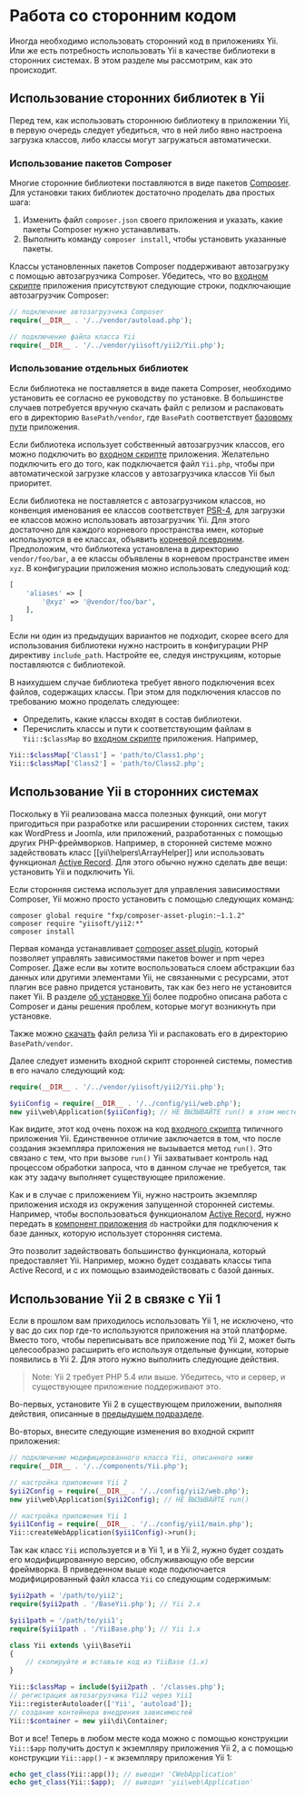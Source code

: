 Работа со сторонним кодом
=============================

Иногда необходимо использовать сторонний код в приложениях Yii. Или же есть потребность использовать Yii в качестве библиотеки в сторонних системах. В этом разделе мы рассмотрим, как это происходит.


Использование сторонних библиотек в Yii <span id="using-libs-in-yii"></span>
----------------------------------

Перед тем, как использовать стороннюю библиотеку в приложении Yii, в первую очередь следует убедиться, что в ней либо явно настроена загрузка классов, либо классы могут загружаться автоматически.

### Использование пакетов Composer <span id="using-composer-packages"></span>

Многие сторонние библиотеки поставляются в виде пакетов [Composer](https://getcomposer.org/).
Для установки таких библиотек достаточно проделать два простых шага:

1. Изменить файл `composer.json` своего приложения и указать, какие пакеты Composer нужно устанавливать.
2. Выполнить команду `composer install`, чтобы установить указанные пакеты.

Классы установленных пакетов Composer поддерживают автозагрузку с помощью автозагрузчика Composer. Убедитесь, что во [входном скрипте](structure-entry-scripts.md) приложения присутствуют следующие строки, подключающие автозагрузчик Composer:

```php
// подключение автозагрузчика Composer
require(__DIR__ . '/../vendor/autoload.php');

// подключение файла класса Yii
require(__DIR__ . '/../vendor/yiisoft/yii2/Yii.php');
```

### Использование отдельных библиотек <span id="using-downloaded-libs"></span>

Если библиотека не поставляется в виде пакета Composer, необходимо установить ее согласно ее руководству по установке.
В большинстве случаев потребуется вручную скачать файл с релизом и распаковать его в директорию `BasePath/vendor`, где `BasePath` соответствует [базовому пути](structure-applications.md#basePath) приложения.

Если библиотека использует собственный автозагрузчик классов, его можно подключить во [входном скрипте](structure-entry-scripts.md) приложения. Желательно подключить его до того, как подключается файл `Yii.php`, чтобы при автоматической загрузке классов у автозагрузчика классов Yii был приоритет.

Если библиотека не поставляется с автозагрузчиком классов, но конвенция именования ее классов соответствует [PSR-4](http://www.php-fig.org/psr/psr-4/), для загрузки ее классов можно использовать автозагрузчик Yii. Для этого достаточно для каждого корневого пространства имен, которые используются в ее классах, объявить [корневой псевдоним](concept-aliases.md#defining-aliases). Предположим, что библиотека установлена в директорию `vendor/foo/bar`, а ее классы объявлены в корневом пространстве имен `xyz`. В конфигурации приложения можно использовать следующий код:

```php
[
    'aliases' => [
        '@xyz' => '@vendor/foo/bar',
    ],
]
```

Если ни один из предыдущих вариантов не подходит, скорее всего для использования библиотеки нужно настроить в конфигурации PHP директиву `include_path`. Настройте ее, следуя инструкциям, которые поставляются с библиотекой.

В наихудшем случае библиотека требует явного подключения всех файлов, содержащих классы. При этом для подключения классов по требованию можно проделать следующее:

* Определить, какие классы входят в состав библиотеки.
* Перечислить классы и пути к соответствующим файлам в `Yii::$classMap` во [входном скрипте](structure-entry-scripts.md) приложения. Например,
```php
Yii::$classMap['Class1'] = 'path/to/Class1.php';
Yii::$classMap['Class2'] = 'path/to/Class2.php';
```


Использование Yii в сторонних системах <span id="using-yii-in-others"></span>
--------------------------------

Поскольку в Yii реализована масса полезных функций, они могут пригодиться при разработке или расширении сторонних систем, таких как WordPress и Joomla, или приложений, разработанных с помощью других PHP-фреймворков. Например, в сторонней системе можно задействовать класс [[yii\helpers\ArrayHelper]] или использовать функционал [Active Record](db-active-record.md). Для этого обычно нужно сделать две вещи: установить Yii и подключить Yii.

Если сторонняя система использует для управления зависимостями Composer, Yii можно просто установить с помощью следующих команд:

    composer global require "fxp/composer-asset-plugin:~1.1.2"
    composer require "yiisoft/yii2:*"
    composer install

Первая команда устанавливает [composer asset plugin](https://github.com/francoispluchino/composer-asset-plugin/), который позволяет управлять зависимостями пакетов bower и npm через Composer. Даже если вы хотите воспользоваться слоем абстракции баз данных или другими элементами Yii, не связанными с ресурсами, этот плагин все равно придется установить, так как без него не установится пакет Yii.
В разделе [об установке Yii](start-installation.md#installing-via-composer) более подробно описана работа с Composer и даны решения проблем, которые могут возникнуть при установке.

Также можно [скачать](http://www.yiiframework.com/download/) файл релиза Yii и распаковать его в директорию `BasePath/vendor`.

Далее следует изменить входной скрипт сторонней системы, поместив в его начало следующий код:

```php
require(__DIR__ . '/../vendor/yiisoft/yii2/Yii.php');

$yiiConfig = require(__DIR__ . '/../config/yii/web.php');
new yii\web\Application($yiiConfig); // НЕ ВЫЗЫВАЙТЕ run() в этом месте
```

Как видите, этот код очень похож на код [входного скрипта](structure-entry-scripts.md) типичного приложения Yii. Единственное отличие заключается в том, что после создания экземпляра приложения не вызывается метод `run()`. Это связано с тем, что при вызове `run()` Yii захватывает контроль над процессом обработки запроса, что в данном случае не требуется, так как эту задачу выполняет существующее приложение.

Как и в случае с приложением Yii, нужно настроить экземпляр приложения исходя из окружения запущенной сторонней системы. Например, чтобы воспользоваться функционалом [Active Record](db-active-record.md), нужно передать в [компонент приложения](structure-application-components.md) `db` настройки для подключения к базе данных, которую использует сторонняя система.

Это позволит задействовать большинство функционала, который предоставляет Yii. Например, можно будет создавать классы типа Active Record, и с их помощью взаимодействовать с базой данных.


Использование Yii 2 в связке с Yii 1 <span id="using-both-yii2-yii1"></span>
----------------------

Если в прошлом вам приходилось использовать Yii 1, не исключено, что у вас до сих пор где-то используются приложения на этой платформе. Вместо того, чтобы переписывать все приложение под Yii 2, может быть целесообразно расширить его используя отдельные функции, которые появились в Yii 2.
Для этого нужно выполнить следующие действия.

> Note: Yii 2 требует PHP 5.4 или выше. Убедитесь, что и сервер, и существующее приложение поддерживают это.

Во-первых, установите Yii 2 в существующем приложении, выполняя действия, описанные в [предыдущем подразделе](#using-yii-in-others).

Во-вторых, внесите следующие изменения во входной скрипт приложения:

```php
// подключение модифицированного класса Yii, описанного ниже
require(__DIR__ . '/../components/Yii.php');

// настройка приложения Yii 2
$yii2Config = require(__DIR__ . '/../config/yii2/web.php');
new yii\web\Application($yii2Config); // НЕ ВЫЗЫВАЙТЕ run()

// настройка приложения Yii 1
$yii1Config = require(__DIR__ . '/../config/yii1/main.php');
Yii::createWebApplication($yii1Config)->run();
```

Так как класс `Yii` используется и в Yii 1, и в Yii 2, нужно будет создать его модифицированную версию, обслуживающую обе версии фреймворка.
В приведенном выше коде подключается модифицированный файл класса `Yii` со следующим содержимым:

```php
$yii2path = '/path/to/yii2';
require($yii2path . '/BaseYii.php'); // Yii 2.x

$yii1path = '/path/to/yii1';
require($yii1path . '/YiiBase.php'); // Yii 1.x

class Yii extends \yii\BaseYii
{
    // скопируйте и вставьте код из YiiBase (1.x)
}

Yii::$classMap = include($yii2path . '/classes.php');
// регистрация автозагрузчика Yii2 через Yii1
Yii::registerAutoloader(['Yii', 'autoload']);
// создание контейнера внедрения зависимостей
Yii::$container = new yii\di\Container;
```

Вот и все! Теперь в любом месте кода можно с помощью конструкции `Yii::$app` получить доступ к экземпляру приложения Yii 2, а с помощью конструкции `Yii::app()` - к экземпляру приложения Yii 1:


```php
echo get_class(Yii::app()); // выводит 'CWebApplication'
echo get_class(Yii::$app);  // выводит 'yii\web\Application'
```
